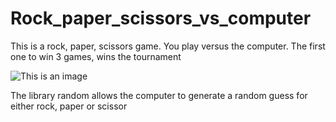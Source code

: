 # Rock_paper_scissors_vs_computer
This is a rock, paper, scissors game. You play versus the computer. The first one to win 3 games, wins the tournament

![This is an image](https://myoctocat.com/assets/images/base-octocat.svg)

The library random allows the computer to generate a random guess for either rock, paper or scissor

